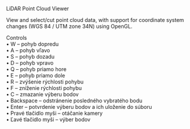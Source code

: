 LiDAR Point Cloud Viewer  

View and select/cut point cloud data, with support for coordinate system changes (WGS 84 / UTM zone 34N) using OpenGL.  

Controls  
•	W – pohyb dopredu  
•	A – pohyb vľavo  
•	S – pohyb dozadu  
•	D – pohyb vpravo  
•	Q – pohyb priamo hore  
•	E – pohyb priamo dole  
•	R – zvýšenie rýchlosti pohybu  
•	F – zníženie rýchlosti pohybu  
•	C – zmazanie výberu bodov  
•	Backspace – odstránenie posledného vybratého bodu  
•	Enter – potvrdenie výberu bodov a ich uloženie do súboru  
•	Pravé tlačidlo myši – otáčanie kamery  
•	Ľavé tlačidlo myši – výber bodov  
